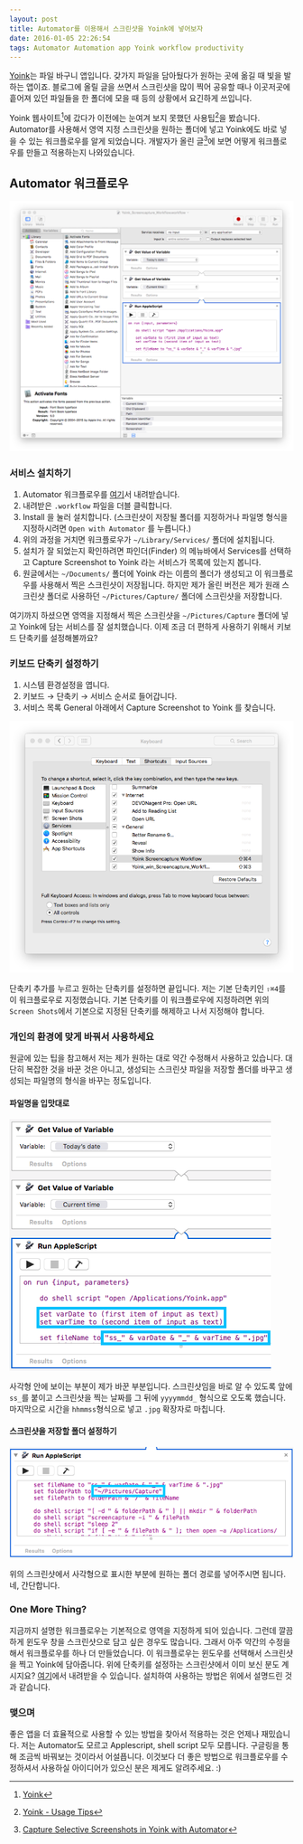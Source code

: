 ```yaml
---
layout: post
title: Automator를 이용해서 스크린샷을 Yoink에 넣어보자
date: 2016-01-05 22:26:54
tags: Automator Automation app Yoink workflow productivity
---
```

[Yoink](https://itunes.apple.com/us/app/yoink/id457622435?mt=12)는 파일 바구니 앱입니다. 갖가지 파일을 담아뒀다가 원하는 곳에 옮길 때 빛을 발하는 앱이죠. 블로그에 올릴 글을 쓰면서 스크린샷을 많이 찍어 공유할 때나 이곳저곳에 흩어져 있던 파일들을 한 폴더에 모을 때 등의 상황에서 요긴하게 쓰입니다.

Yoink 웹사이트[^1]에 갔다가 이전에는 눈여겨 보지 못했던 사용팁[^2]을 봤습니다. Automator를 사용해서 영역 지정 스크린샷을 원하는 폴더에 넣고 Yoink에도 바로 넣을 수 있는 워크플로우를 알게 되었습니다. 개발자가 올린 글[^3]에 보면 어떻게 워크플로우를 만들고 적용하는지 나와있습니다.

## Automator 워크플로우

![](/images/ss_20160105_214053.jpg)

### 서비스 설치하기

1. Automator 워크플로우를 [여기](/assets/Yoink_Screencapture_Workflow.workflow)서 내려받습니다.
2. 내려받은 `.workflow` 파일을 더블 클릭합니다.
3. Install 을 눌러 설치합니다. (스크린샷이 저장될 폴더를 지정하거나 파일명 형식을 지정하시려면 `Open with Automator` 를 누릅니다.)
4. 위의 과정을 거치면 워크플로우가 `~/Library/Services/` 폴더에 설치됩니다.
5. 설치가 잘 되었는지 확인하려면 파인더(Finder) 의 메뉴바에서 Services를 선택하고 Capture Screenshot to Yoink 라는 서비스가 목록에 있는지 봅니다.
6. 원글에서는 `~/Documents/` 폴더에 Yoink 라는 이름의 폴더가 생성되고 이 워크플로우를 사용해서 찍은 스크린샷이 저장됩니다. 하지만 제가 올린 버전은 제가 원래 스크린샷 폴더로 사용하던 `~/Pictures/Capture/` 폴더에 스크린샷을 저장합니다.

여기까지 하셨으면 영역을 지정해서 찍은 스크린샷을 `~/Pictures/Capture` 폴더에 넣고 Yoink에 담는 서비스를 잘 설치했습니다. 이제 조금 더 편하게 사용하기 위해서 키보드 단축키를 설정해볼까요?

### 키보드 단축키 설정하기

1. 시스템 환경설정을 엽니다.
2. 키보드 → 단축키 → 서비스 순서로 들어갑니다.
3. 서비스 목록 General 아래에서 Capture Screenshot to Yoink 를 찾습니다.

![](/images/ss_20160105_213328.jpg)

단축키 추가를 누르고 원하는 단축키를 설정하면 끝입니다. 저는 기본 단축키인 `⇧⌘4`를 이 워크플로우로 지정했습니다. 기본 단축키를 이 워크플로우에 지정하려면 위의 `Screen Shots`에서 기본으로 지정된 단축키를 해제하고 나서 지정해야 합니다.

### 개인의 환경에 맞게 바꿔서 사용하세요

원글에 있는 팁을 참고해서 저는 제가 원하는 대로 약간 수정해서 사용하고 있습니다. 대단히 복잡한 것을 바꾼 것은 아니고, 생성되는 스크린샷 파일을 저장할 폴더를 바꾸고 생성되는 파일명의 형식을 바꾸는 정도입니다.

#### 파일명을 입맛대로

![](/images/ss_20160105_173718210.png)

사각형 안에 보이는 부분이 제가 바꾼 부분입니다. 스크린샷임을 바로 알 수 있도록 앞에 `ss_`를 붙이고 스크린샷을 찍는 날짜를 그 뒤에 `yyyymmdd_` 형식으로 오도록 했습니다. 마지막으로 시간을 `hhmmss`형식으로 넣고 `.jpg` 확장자로 마칩니다.

#### 스크린샷을 저장할 폴더 설정하기

![](/images/ss_20160105_214259.png)

위의 스크린샷에서 사각형으로 표시한 부분에 원하는 폴더 경로를 넣어주시면 됩니다. 네, 간단합니다. 

### One More Thing?

지금까지 설명한 워크플로우는 기본적으로 영역을 지정하게 되어 있습니다. 그런데 깔끔하게 윈도우 창을 스크린샷으로 담고 싶은 경우도 많습니다. 그래서 아주 약간의 수정을 해서 워크플로우를 하나 더 만들었습니다. 이 워크플로우는 윈도우를 선택해서 스크린샷을 찍고 Yoink에 담아줍니다. 위에 단축키를 설정하는 스크린샷에서 이미 보신 분도 계시지요? [여기](/assets/Yoink_win_Screencapture_Workflow.workflow)에서 내려받을 수 있습니다. 설치하여 사용하는 방법은 위에서 설명드린 것과 같습니다.

### 맺으며

좋은 앱을 더 효율적으로 사용할 수 있는 방법을 찾아서 적용하는 것은 언제나 재밌습니다. 저는 Automator도 모르고 Applescript, shell script 모두 모릅니다. 구글링을 통해 조금씩 바꿔보는 것이라서 어설픕니다. 이것보다 더 좋은 방법으로 워크플로우를 수정하셔서 사용하실 아이디어가 있으신 분은 제게도 알려주세요. :)

[^1]: [Yoink](http://eternalstorms.at/yoink)

[^2]: [Yoink - Usage Tips](http://eternalstorms.at/yoink/Yoink_-_Draggings_a_drag_no_more/Yoink_-_Usage_Tips.html)

[^3]: [Capture Selective Screenshots in Yoink with Automator](https://eternalstorms.wordpress.com/2015/01/15/capture-selective-screenshots-in-yoink/)
